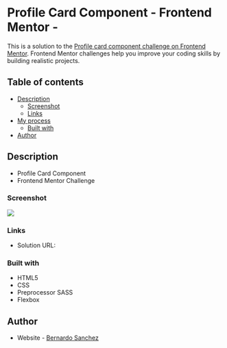 # Profile Card Component - Frontend Mentor -

This is a solution to the [Profile card component challenge on Frontend Mentor](https://www.frontendmentor.io/challenges/profile-card-component-cfArpWshJ). 
Frontend Mentor challenges help you improve your coding skills by building realistic projects. 

## Table of contents

- [Description](#description)
  - [Screenshot](#screenshot)
  - [Links](#links)
- [My process](#my-process)
  - [Built with](#built-with)
- [Author](#author)

## Description

- Profile Card Component
- Frontend Mentor Challenge

### Screenshot

![](..design/desktop-design.jpg)


### Links

- Solution URL: [](https://profile-card-component-seven-green.vercel.app/)

### Built with

- HTML5 
- CSS 
- Preprocessor SASS
- Flexbox

## Author

- Website - [Bernardo Sanchez](https://profile-card-component-seven-green.vercel.app/)
